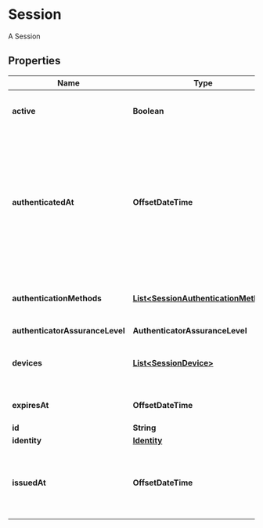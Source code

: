 

# Session

A Session

## Properties

| Name | Type | Description | Notes |
|------------ | ------------- | ------------- | -------------|
|**active** | **Boolean** | Active state. If false the session is no longer active. |  [optional] |
|**authenticatedAt** | **OffsetDateTime** | The Session Authentication Timestamp  When this session was authenticated at. If multi-factor authentication was used this is the time when the last factor was authenticated (e.g. the TOTP code challenge was completed). |  [optional] |
|**authenticationMethods** | [**List&lt;SessionAuthenticationMethod&gt;**](SessionAuthenticationMethod.md) | A list of authenticators which were used to authenticate the session. |  [optional] |
|**authenticatorAssuranceLevel** | **AuthenticatorAssuranceLevel** |  |  [optional] |
|**devices** | [**List&lt;SessionDevice&gt;**](SessionDevice.md) | Devices has history of all endpoints where the session was used |  [optional] |
|**expiresAt** | **OffsetDateTime** | The Session Expiry  When this session expires at. |  [optional] |
|**id** | **String** | Session ID |  |
|**identity** | [**Identity**](Identity.md) |  |  |
|**issuedAt** | **OffsetDateTime** | The Session Issuance Timestamp  When this session was issued at. Usually equal or close to &#x60;authenticated_at&#x60;. |  [optional] |



